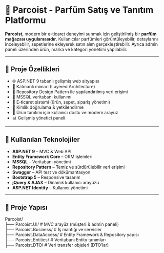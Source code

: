 # 🧴 Parcoist - Parfüm Satış ve Tanıtım Platformu

**Parcoist**, modern bir e-ticaret deneyimi sunmak için geliştirilmiş bir **parfüm mağazası uygulamasıdır**. Kullanıcılar parfümleri görüntüleyebilir, detaylarını inceleyebilir, sepetlerine ekleyerek satın alım gerçekleştirebilir. Ayrıca admin paneli üzerinden ürün, marka ve kategori yönetimi yapılabilir.

---

## 🚀 Proje Özellikleri

- 🌐 ASP.NET 9 tabanlı gelişmiş web altyapısı
- 🧱 Katmanlı mimari (Layered Architecture)
- 🧰 Repository Design Pattern ile yapılandırılmış veri erişimi
- 💾 MSSQL veritabanı kullanımı
- 🛒 E-ticaret sistemi (ürün, sepet, sipariş yönetimi)
- 🔐 Kimlik doğrulama & yetkilendirme
- 📸 Ürün tanıtımı için kullanıcı dostu ve modern arayüz
- 📊 Gelişmiş yönetici paneli

---

## 🧩 Kullanılan Teknolojiler

- **ASP.NET 9** – MVC & Web API
- **Entity Framework Core** – ORM işlemleri
- **MSSQL** – Veritabanı yönetimi
- **Repository Pattern** – Temiz ve sürdürülebilir veri erişimi
- **Swagger** – API test ve dökümantasyon
- **Bootstrap 5** – Responsive tasarım
- **jQuery & AJAX** – Dinamik kullanıcı arayüzü
- **ASP.NET Identity** – Kullanıcı yönetimi

---

## 📁 Proje Yapısı

Parcoist/<br>
├── Parcoist.UI/ # MVC arayüz (müşteri & admin paneli)<br>
├── Parcoist.Business/ # İş mantığı ve servisler<br>
├── Parcoist.DataAccess/ # Entity Framework & Repository yapısı<br>
├── Parcoist.Entities/ # Veritabanı Entity tanımları<br>
├── Parcoist.DTO/ # Veri transfer objeleri (DTO'lar)<br>
